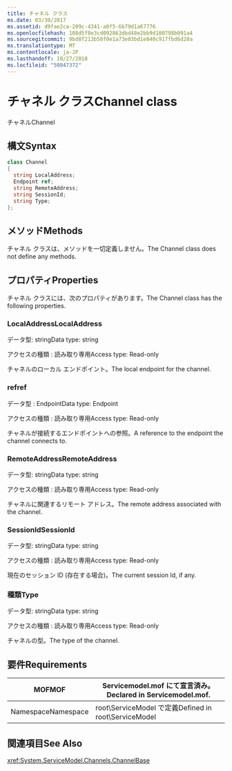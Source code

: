 ```yaml
---
title: チャネル クラス
ms.date: 03/30/2017
ms.assetid: d9fae2ca-209c-4341-a0f5-6b79d1a67776
ms.openlocfilehash: 108d5f8e3cd092863dbd48e2bb9d180798b091a4
ms.sourcegitcommit: 9bd8f213b50f0e1a73e03bd1e840c917fbd6d20a
ms.translationtype: MT
ms.contentlocale: ja-JP
ms.lasthandoff: 10/27/2018
ms.locfileid: "50047372"
---
```

# <a name="channel-class"></a><span data-ttu-id="43fc9-102">チャネル クラス</span><span class="sxs-lookup"><span data-stu-id="43fc9-102">Channel class</span></span>
<span data-ttu-id="43fc9-103">チャネル</span><span class="sxs-lookup"><span data-stu-id="43fc9-103">Channel</span></span>  
  
## <a name="syntax"></a><span data-ttu-id="43fc9-104">構文</span><span class="sxs-lookup"><span data-stu-id="43fc9-104">Syntax</span></span>  
  
```csharp
class Channel  
{  
  string LocalAddress;  
  Endpoint ref;  
  string RemoteAddress;  
  string SessionId;  
  string Type;  
};  
```  
  
## <a name="methods"></a><span data-ttu-id="43fc9-105">メソッド</span><span class="sxs-lookup"><span data-stu-id="43fc9-105">Methods</span></span>  
 <span data-ttu-id="43fc9-106">チャネル クラスは、メソッドを一切定義しません。</span><span class="sxs-lookup"><span data-stu-id="43fc9-106">The Channel class does not define any methods.</span></span>  
  
## <a name="properties"></a><span data-ttu-id="43fc9-107">プロパティ</span><span class="sxs-lookup"><span data-stu-id="43fc9-107">Properties</span></span>  
 <span data-ttu-id="43fc9-108">チャネル クラスには、次のプロパティがあります。</span><span class="sxs-lookup"><span data-stu-id="43fc9-108">The Channel class has the following properties.</span></span>  
  
### <a name="localaddress"></a><span data-ttu-id="43fc9-109">LocalAddress</span><span class="sxs-lookup"><span data-stu-id="43fc9-109">LocalAddress</span></span>  
 <span data-ttu-id="43fc9-110">データ型: string</span><span class="sxs-lookup"><span data-stu-id="43fc9-110">Data type: string</span></span>  
  
 <span data-ttu-id="43fc9-111">アクセスの種類 : 読み取り専用</span><span class="sxs-lookup"><span data-stu-id="43fc9-111">Access type: Read-only</span></span>  
  
 <span data-ttu-id="43fc9-112">チャネルのローカル エンドポイント。</span><span class="sxs-lookup"><span data-stu-id="43fc9-112">The local endpoint for the channel.</span></span>  
  
### <a name="ref"></a><span data-ttu-id="43fc9-113">ref</span><span class="sxs-lookup"><span data-stu-id="43fc9-113">ref</span></span>  
 <span data-ttu-id="43fc9-114">データ型 : Endpoint</span><span class="sxs-lookup"><span data-stu-id="43fc9-114">Data type: Endpoint</span></span>  
  
 <span data-ttu-id="43fc9-115">アクセスの種類 : 読み取り専用</span><span class="sxs-lookup"><span data-stu-id="43fc9-115">Access type: Read-only</span></span>  
  
 <span data-ttu-id="43fc9-116">チャネルが接続するエンドポイントへの参照。</span><span class="sxs-lookup"><span data-stu-id="43fc9-116">A reference to the endpoint the channel connects to.</span></span>  
  
### <a name="remoteaddress"></a><span data-ttu-id="43fc9-117">RemoteAddress</span><span class="sxs-lookup"><span data-stu-id="43fc9-117">RemoteAddress</span></span>  
 <span data-ttu-id="43fc9-118">データ型: string</span><span class="sxs-lookup"><span data-stu-id="43fc9-118">Data type: string</span></span>  
  
 <span data-ttu-id="43fc9-119">アクセスの種類 : 読み取り専用</span><span class="sxs-lookup"><span data-stu-id="43fc9-119">Access type: Read-only</span></span>  
  
 <span data-ttu-id="43fc9-120">チャネルに関連するリモート アドレス。</span><span class="sxs-lookup"><span data-stu-id="43fc9-120">The remote address associated with the channel.</span></span>  
  
### <a name="sessionid"></a><span data-ttu-id="43fc9-121">SessionId</span><span class="sxs-lookup"><span data-stu-id="43fc9-121">SessionId</span></span>  
 <span data-ttu-id="43fc9-122">データ型: string</span><span class="sxs-lookup"><span data-stu-id="43fc9-122">Data type: string</span></span>  
  
 <span data-ttu-id="43fc9-123">アクセスの種類 : 読み取り専用</span><span class="sxs-lookup"><span data-stu-id="43fc9-123">Access type: Read-only</span></span>  
  
 <span data-ttu-id="43fc9-124">現在のセッション ID (存在する場合)。</span><span class="sxs-lookup"><span data-stu-id="43fc9-124">The current session Id, if any.</span></span>  
  
### <a name="type"></a><span data-ttu-id="43fc9-125">種類</span><span class="sxs-lookup"><span data-stu-id="43fc9-125">Type</span></span>  
 <span data-ttu-id="43fc9-126">データ型: string</span><span class="sxs-lookup"><span data-stu-id="43fc9-126">Data type: string</span></span>  
  
 <span data-ttu-id="43fc9-127">アクセスの種類 : 読み取り専用</span><span class="sxs-lookup"><span data-stu-id="43fc9-127">Access type: Read-only</span></span>  
  
 <span data-ttu-id="43fc9-128">チャネルの型。</span><span class="sxs-lookup"><span data-stu-id="43fc9-128">The type of the channel.</span></span>  
  
## <a name="requirements"></a><span data-ttu-id="43fc9-129">要件</span><span class="sxs-lookup"><span data-stu-id="43fc9-129">Requirements</span></span>  
  
|<span data-ttu-id="43fc9-130">MOF</span><span class="sxs-lookup"><span data-stu-id="43fc9-130">MOF</span></span>|<span data-ttu-id="43fc9-131">Servicemodel.mof にて宣言済み。</span><span class="sxs-lookup"><span data-stu-id="43fc9-131">Declared in Servicemodel.mof.</span></span>|  
|---------|-----------------------------------|  
|<span data-ttu-id="43fc9-132">Namespace</span><span class="sxs-lookup"><span data-stu-id="43fc9-132">Namespace</span></span>|<span data-ttu-id="43fc9-133">root\ServiceModel で定義</span><span class="sxs-lookup"><span data-stu-id="43fc9-133">Defined in root\ServiceModel</span></span>|  
  
## <a name="see-also"></a><span data-ttu-id="43fc9-134">関連項目</span><span class="sxs-lookup"><span data-stu-id="43fc9-134">See Also</span></span>  
 <xref:System.ServiceModel.Channels.ChannelBase>
